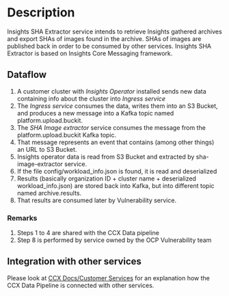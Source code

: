 # Description

Insights SHA Extractor service intends to retrieve Insights gathered archives
and export SHAs of images found in the archive. SHAs of images are published
back in order to be consumed by other services. Insights SHA Extractor is based
on Insights Core Messaging framework.

## Dataflow

1.  A customer cluster with *Insights Operator* installed sends new data containing info about the
    cluster into *Ingress service*
2.  The *Ingress service* consumes the data, writes them into an S3 Bucket, and produces a new
    message into a Kafka topic named <span class="title-ref">platform.upload.buckit</span>.
3.  The *SHA Image extractor* service consumes the message from the <span
    class="title-ref">platform.upload.buckit</span> Kafka topic.
4.  That message represents an event that contains (among other things) an URL to S3 Bucket.
5.  Insights operator data is read from S3 Bucket and extracted by <span
    class="title-ref">sha-image-extractor</span> service.
6.  If the file <span class="title-ref">config/workload_info.json</span> is found, it is read and
    deserialized
7.  Results (basically <span class="title-ref">organization ID</span> + <span
    class="title-ref">cluster name</span> + deserialized <span
    class="title-ref">workload_info.json</span>) are stored back into Kafka, but into different
    topic named <span class="title-ref">archive.results</span>.
8.  That results are consumed later by Vulnerability service.

### Remarks

1.  Steps 1 to 4 are shared with the CCX Data pipeline
2.  Step 8 is performed by service owned by the OCP Vulnerability team

## Integration with other services

Please look at [CCX Docs/Customer
Services](https://ccx.pages.redhat.com/ccx-docs/) for
an explanation how the CCX Data Pipeline is connected with other services.
